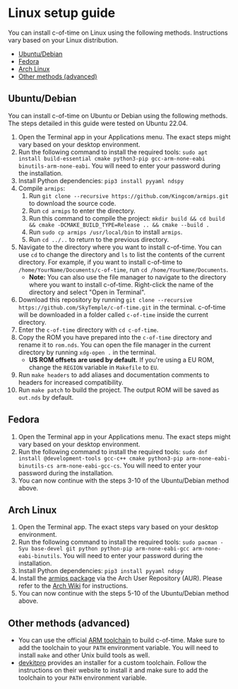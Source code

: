 # Linux setup guide

You can install c-of-time on Linux using the following methods. Instructions vary based on your Linux distribution.

- [Ubuntu/Debian](#ubuntu-debian)
- [Fedora](#fedora)
- [Arch Linux](#arch-linux)
- [Other methods (advanced)](#other-methods-advanced)

## Ubuntu/Debian

You can install c-of-time on Ubuntu or Debian using the following methods. The steps detailed in this guide were tested on Ubuntu 22.04.

1. Open the Terminal app in your Applications menu. The exact steps might vary based on your desktop environment.
2. Run the following command to install the required tools: `sudo apt install build-essential cmake python3-pip gcc-arm-none-eabi binutils-arm-none-eabi`. You will need to enter your password during the installation.
3. Install Python dependencies: `pip3 install pyyaml ndspy`
4. Compile `armips`:
    1. Run `git clone --recursive https://github.com/Kingcom/armips.git` to download the source code.
    2. Run `cd armips` to enter the directory.
    3. Run this command to compile the project: `mkdir build && cd build && cmake -DCMAKE_BUILD_TYPE=Release .. && cmake --build .`
    4. Run `sudo cp armips /usr/local/bin` to install `armips`.
    5. Run `cd ../..` to return to the previous directory.
5. Navigate to the directory where you want to install c-of-time. You can use `cd` to change the directory and `ls` to list the contents of the current directory. For example, if you want to install c-of-time to `/home/YourName/Documents/c-of-time`, run `cd /home/YourName/Documents`.
    - **Note:** You can also use the file manager to navigate to the directory where you want to install c-of-time. Right-click the name of the directory and select "Open in Terminal".
6. Download this repository by running `git clone --recursive https://github.com/SkyTemple/c-of-time.git` in the terminal. c-of-time will be downloaded in a folder called `c-of-time` inside the current directory.
7. Enter the `c-of-time` directory with `cd c-of-time`.
8. Copy the ROM you have prepared into the `c-of-time` directory and rename it to `rom.nds`. You can open the file manager in the current directory by running `xdg-open .` in the terminal.
    - **US ROM offsets are used by default.** If you're using a EU ROM, change the `REGION` variable in `Makefile` to `EU`.
9. Run `make headers` to add aliases and documentation comments to headers for increased compatibility.
10. Run `make patch` to build the project. The output ROM will be saved as `out.nds` by default.

## Fedora

1. Open the Terminal app in your Applications menu. The exact steps might vary based on your desktop environment.
2. Run the following command to install the required tools: `sudo dnf install @development-tools gcc-c++ cmake python3-pip arm-none-eabi-binutils-cs arm-none-eabi-gcc-cs`. You will need to enter your password during the installation.
3. You can now continue with the steps 3-10 of the Ubuntu/Debian method above.

## Arch Linux

1. Open the Terminal app. The exact steps vary based on your desktop environment.
2. Run the following command to install the required tools: `sudo pacman -Syu base-devel git python python-pip arm-none-eabi-gcc arm-none-eabi-binutils`. You will need to enter your password during the installation.
3. Install Python dependencies: `pip3 install pyyaml ndspy`
4. Install the [armips package](https://aur.archlinux.org/packages/armips) via the Arch User Repository (AUR). Please refer to the [Arch Wiki](https://wiki.archlinux.org/title/Arch_User_Repository) for instructions.
5. You can now continue with the steps 5-10 of the Ubuntu/Debian method above.

## Other methods (advanced)

- You can use the official [ARM toolchain](https://developer.arm.com/downloads/-/arm-gnu-toolchain-downloads) to build c-of-time. Make sure to add the toolchain to your `PATH` environment variable. You will need to install `make` and other Unix build tools as well.
- [devkitpro](https://devkitpro.org/wiki/Getting_Started) provides an installer for a custom toolchain. Follow the instructions on their website to install it and make sure to add the toolchain to your `PATH` environment variable.
